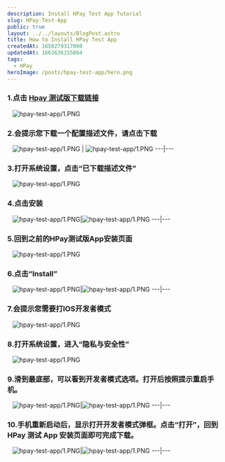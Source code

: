 ```yaml
---
description: Install HPay Test App Tutorial
slug: HPay-Test-App
public: true
layout: ../../layouts/BlogPost.astro
title: How to Install HPay Test App
createdAt: 1658279317000
updatedAt: 1663636155864
tags:
  - HPay
heroImage: /posts/hpay-test-app/hero.png
---
```


### 1.点击 [Hpay 测试版下载链接](https://app.bitrise.io/app/47507a8a468db1a1/build/4420fccd-43e0-41df-af50-7a373596c1ad/artifact/4271e0d747ad1253/p/da08ac4f1d66217674f8f243d1fc10ea)
&nbsp;&nbsp;
![hpay-test-app/1.PNG](/posts/hpay-test-app/1.PNG)
### 2.会提示您下载一个配置描述文件，请点击下载
&nbsp;&nbsp;
![hpay-test-app/1.PNG](/posts/hpay-test-app/2.PNG) | ![hpay-test-app/1.PNG](/posts/hpay-test-app/3.PNG)
---|---
### 3.打开系统设置，点击“已下载描述文件”
&nbsp;&nbsp;
![hpay-test-app/1.PNG](/posts/hpay-test-app/4.PNG) 
### 4.点击安装
&nbsp;&nbsp;
![hpay-test-app/1.PNG](/posts/hpay-test-app/5.PNG)|![hpay-test-app/1.PNG](/posts/hpay-test-app/6.PNG)
---|---
### 5.回到之前的HPay测试版App安装页面
&nbsp;&nbsp;
![hpay-test-app/1.PNG](/posts/hpay-test-app/7.PNG)
### 6.点击“Install”
&nbsp;&nbsp;
![hpay-test-app/1.PNG](/posts/hpay-test-app/8.PNG)|![hpay-test-app/1.PNG](/posts/hpay-test-app/9.PNG)
---|---
### 7.会提示您需要打IOS开发者模式
&nbsp;&nbsp;
![hpay-test-app/1.PNG](/posts/hpay-test-app/10.PNG)
### 8.打开系统设置，进入“隐私与安全性”
&nbsp;&nbsp;
![hpay-test-app/1.PNG](/posts/hpay-test-app/11.PNG)
### 9.滑到最底部，可以看到开发者模式选项。打开后按照提示重启手机。
&nbsp;&nbsp;
![hpay-test-app/1.PNG](/posts/hpay-test-app/12.PNG)|![hpay-test-app/1.PNG](/posts/hpay-test-app/13.PNG)
---|---
### 10.手机重新启动后，显示打开开发者模式弹框。点击“打开”，回到 HPay 测试 App 安装页面即可完成下载。
&nbsp;&nbsp;
![hpay-test-app/1.PNG](/posts/hpay-test-app/14.PNG)|![hpay-test-app/1.PNG](/posts/hpay-test-app/15.PNG)
---|---

